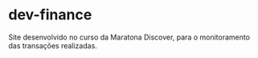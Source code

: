 # dev-finance
Site desenvolvido no curso da Maratona Discover, para o monitoramento das transações realizadas.
